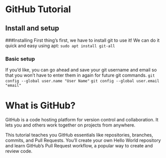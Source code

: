 
# GitHub Tutorial

## Install and setup

###Installing
First thing’s first, we have to install git to use it! We can do it quick and easy using apt:
`sudo apt install git-all`

### Basic setup
If you’d like, you can go ahead and save your git username and email so that you won’t have to enter them in again for future git commands.
`git config --global user.name "User Name"`
`git config --global user.email "email"`

# What is GitHub?
GitHub is a code hosting platform for version control and collaboration. It lets you and others work together on projects from anywhere.

This tutorial teaches you GitHub essentials like repositories, branches, commits, and Pull Requests. You’ll create your own Hello World repository and learn GitHub’s Pull Request workflow, a popular way to create and review code.

